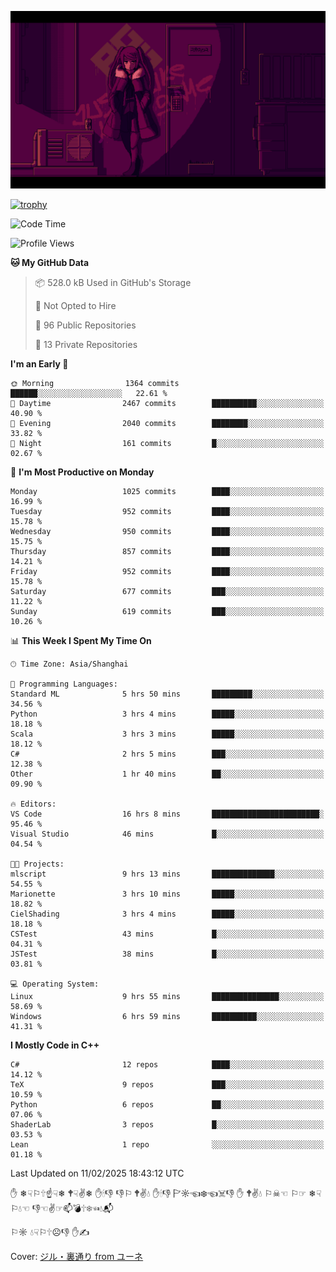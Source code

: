 ![](imgs/main.png)

[![trophy](https://github-profile-trophy.vercel.app/?username=NeilKleistGao&theme=dracula)](https://github.com/ryo-ma/github-profile-trophy)

<!--START_SECTION:waka-->
![Code Time](http://img.shields.io/badge/Code%20Time-1%2C622%20hrs%205%20mins-blue)

![Profile Views](http://img.shields.io/badge/Profile%20Views-0-blue)

**🐱 My GitHub Data** 

> 📦 528.0 kB Used in GitHub's Storage 
 > 
> 🚫 Not Opted to Hire
 > 
> 📜 96 Public Repositories 
 > 
> 🔑 13 Private Repositories 
 > 
**I'm an Early 🐤** 

```text
🌞 Morning                1364 commits        ██████░░░░░░░░░░░░░░░░░░░   22.61 % 
🌆 Daytime                2467 commits        ██████████░░░░░░░░░░░░░░░   40.90 % 
🌃 Evening                2040 commits        ████████░░░░░░░░░░░░░░░░░   33.82 % 
🌙 Night                  161 commits         █░░░░░░░░░░░░░░░░░░░░░░░░   02.67 % 
```
📅 **I'm Most Productive on Monday** 

```text
Monday                   1025 commits        ████░░░░░░░░░░░░░░░░░░░░░   16.99 % 
Tuesday                  952 commits         ████░░░░░░░░░░░░░░░░░░░░░   15.78 % 
Wednesday                950 commits         ████░░░░░░░░░░░░░░░░░░░░░   15.75 % 
Thursday                 857 commits         ████░░░░░░░░░░░░░░░░░░░░░   14.21 % 
Friday                   952 commits         ████░░░░░░░░░░░░░░░░░░░░░   15.78 % 
Saturday                 677 commits         ███░░░░░░░░░░░░░░░░░░░░░░   11.22 % 
Sunday                   619 commits         ███░░░░░░░░░░░░░░░░░░░░░░   10.26 % 
```


📊 **This Week I Spent My Time On** 

```text
🕑︎ Time Zone: Asia/Shanghai

💬 Programming Languages: 
Standard ML              5 hrs 50 mins       █████████░░░░░░░░░░░░░░░░   34.56 % 
Python                   3 hrs 4 mins        █████░░░░░░░░░░░░░░░░░░░░   18.18 % 
Scala                    3 hrs 3 mins        █████░░░░░░░░░░░░░░░░░░░░   18.12 % 
C#                       2 hrs 5 mins        ███░░░░░░░░░░░░░░░░░░░░░░   12.38 % 
Other                    1 hr 40 mins        ██░░░░░░░░░░░░░░░░░░░░░░░   09.90 % 

🔥 Editors: 
VS Code                  16 hrs 8 mins       ████████████████████████░   95.46 % 
Visual Studio            46 mins             █░░░░░░░░░░░░░░░░░░░░░░░░   04.54 % 

🐱‍💻 Projects: 
mlscript                 9 hrs 13 mins       ██████████████░░░░░░░░░░░   54.55 % 
Marionette               3 hrs 10 mins       █████░░░░░░░░░░░░░░░░░░░░   18.82 % 
CielShading              3 hrs 4 mins        █████░░░░░░░░░░░░░░░░░░░░   18.18 % 
CSTest                   43 mins             █░░░░░░░░░░░░░░░░░░░░░░░░   04.31 % 
JSTest                   38 mins             █░░░░░░░░░░░░░░░░░░░░░░░░   03.81 % 

💻 Operating System: 
Linux                    9 hrs 55 mins       ███████████████░░░░░░░░░░   58.69 % 
Windows                  6 hrs 59 mins       ██████████░░░░░░░░░░░░░░░   41.31 % 
```

**I Mostly Code in C++** 

```text
C#                       12 repos            ████░░░░░░░░░░░░░░░░░░░░░   14.12 % 
TeX                      9 repos             ███░░░░░░░░░░░░░░░░░░░░░░   10.59 % 
Python                   6 repos             ██░░░░░░░░░░░░░░░░░░░░░░░   07.06 % 
ShaderLab                3 repos             █░░░░░░░░░░░░░░░░░░░░░░░░   03.53 % 
Lean                     1 repo              ░░░░░░░░░░░░░░░░░░░░░░░░░   01.18 % 
```




 Last Updated on 11/02/2025 18:43:12 UTC
<!--END_SECTION:waka-->

✋ ❄☟⚐🕆☝☟❄ 🕈☟✌❄ ✋🕯👎 👎⚐ 🕈✌💧 ✋🕯👎 🏱☼☜❄☜☠👎 ✋ 🕈✌💧 ⚐☠☜ ⚐☞ ❄☟⚐💧☜ 👎☜✌☞📫💣🕆❄☜💧📬

⚐☼ 💧☟⚐🕆☹👎 ✋✍

Cover: [ジル・裏通り from ユーネ](https://www.pixiv.net/artworks/62127066)
